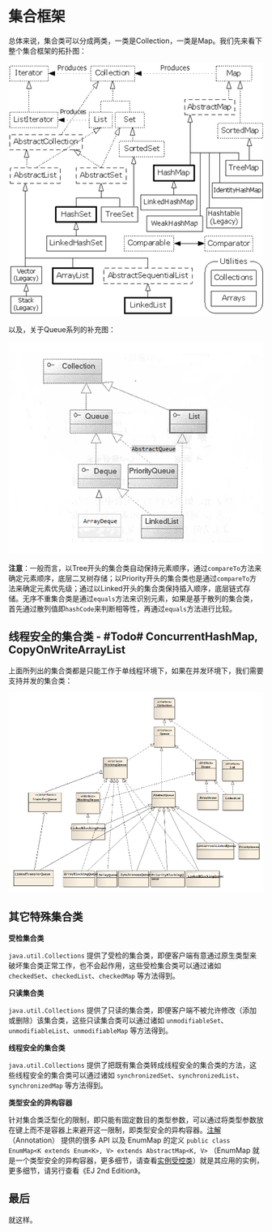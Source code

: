 # 集合框架

总体来说，集合类可以分成两类，一类是Collection，一类是Map。我们先来看下整个集合框架的拓扑图：

![The Collection Framework Topology](theCollectionFrameworkTopology.png)

以及，关于Queue系列的补充图：

![](theQueueTopology.png)

**注意**：一般而言，以Tree开头的集合类自动保持元素顺序，通过`compareTo`方法来确定元素顺序，底层二叉树存储；以Priority开头的集合类也是通过`compareTo`方法来确定元素优先级；通过以Linked开头的集合类保持插入顺序，底层链式存储。无序不重集合类是通过`equals`方法来识别元素，如果是基于散列的集合类，首先通过散列值即`hashCode`来判断相等性，再通过`equals`方法进行比较。

## 线程安全的集合类 - #Todo# ConcurrentHashMap, CopyOnWriteArrayList

上面所列出的集合类都是只能工作于单线程环境下，如果在并发环境下，我们需要支持并发的集合类：

![](theThreadSafeCollectionFrameworkTopology.jpg)

## 其它特殊集合类

**受检集合类**

`java.util.Collections` 提供了受检的集合类，即便客户端有意通过原生类型来破坏集合类正常工作，也不会起作用，这些受检集合类可以通过诸如 `checkedSet`、`checkedList`、`checkedMap` 等方法得到。

**只读集合类**

`java.util.Collections` 提供了只读的集合类，即便客户端不被允许修改（添加或删除）该集合类，这些只读集合类可以通过诸如 `unmodifiableSet`、`unmodifiableList`、`unmodifiableMap` 等方法得到。

**线程安全的集合类**

`java.util.Collections` 提供了把既有集合类转成线程安全的集合类的方法，这些线程安全的集合类可以通过诸如 `synchronizedSet`、`synchronizedList`、`synchronizedMap` 等方法得到。

**类型安全的异构容器**

针对集合类泛型化的限制，即只能有固定数目的类型参数，可以通过将类型参数放在键上而不是容器上来避开这一限制，即类型安全的异构容器。[注解](Annotation.md)（Annotation） 提供的很多 API 以及 EnumMap 的定义 `public class EnumMap<K extends Enum<K>, V> extends AbstractMap<K, V>` （EnumMap 就是一个类型安全的异构容器，更多细节，请查看[实例受控类](InstanceControlledClass.md)）就是其应用的实例，更多细节，请另行查看《EJ 2nd Edition》。

## 最后

就这样。
